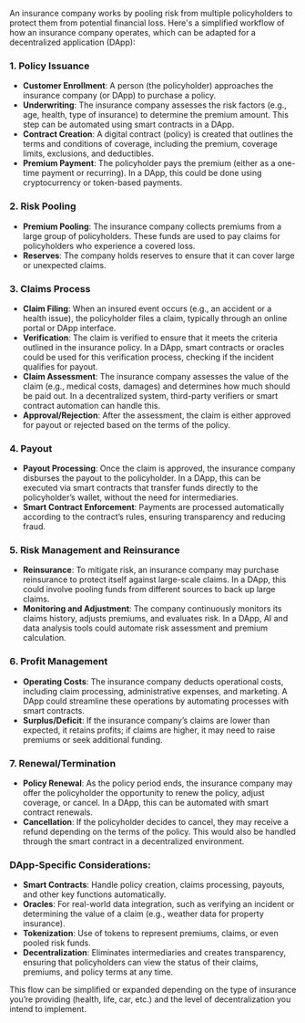 An insurance company works by pooling risk from multiple policyholders to protect them from potential financial loss. Here's a simplified workflow of how an insurance company operates, which can be adapted for a decentralized application (DApp):

### 1. **Policy Issuance**
   - **Customer Enrollment**: A person (the policyholder) approaches the insurance company (or DApp) to purchase a policy.
   - **Underwriting**: The insurance company assesses the risk factors (e.g., age, health, type of insurance) to determine the premium amount. This step can be automated using smart contracts in a DApp.
   - **Contract Creation**: A digital contract (policy) is created that outlines the terms and conditions of coverage, including the premium, coverage limits, exclusions, and deductibles.
   - **Premium Payment**: The policyholder pays the premium (either as a one-time payment or recurring). In a DApp, this could be done using cryptocurrency or token-based payments.

### 2. **Risk Pooling**
   - **Premium Pooling**: The insurance company collects premiums from a large group of policyholders. These funds are used to pay claims for policyholders who experience a covered loss.
   - **Reserves**: The company holds reserves to ensure that it can cover large or unexpected claims.

### 3. **Claims Process**
   - **Claim Filing**: When an insured event occurs (e.g., an accident or a health issue), the policyholder files a claim, typically through an online portal or DApp interface.
   - **Verification**: The claim is verified to ensure that it meets the criteria outlined in the insurance policy. In a DApp, smart contracts or oracles could be used for this verification process, checking if the incident qualifies for payout.
   - **Claim Assessment**: The insurance company assesses the value of the claim (e.g., medical costs, damages) and determines how much should be paid out. In a decentralized system, third-party verifiers or smart contract automation can handle this.
   - **Approval/Rejection**: After the assessment, the claim is either approved for payout or rejected based on the terms of the policy.

### 4. **Payout**
   - **Payout Processing**: Once the claim is approved, the insurance company disburses the payout to the policyholder. In a DApp, this can be executed via smart contracts that transfer funds directly to the policyholder’s wallet, without the need for intermediaries.
   - **Smart Contract Enforcement**: Payments are processed automatically according to the contract’s rules, ensuring transparency and reducing fraud.

### 5. **Risk Management and Reinsurance**
   - **Reinsurance**: To mitigate risk, an insurance company may purchase reinsurance to protect itself against large-scale claims. In a DApp, this could involve pooling funds from different sources to back up large claims.
   - **Monitoring and Adjustment**: The company continuously monitors its claims history, adjusts premiums, and evaluates risk. In a DApp, AI and data analysis tools could automate risk assessment and premium calculation.

### 6. **Profit Management**
   - **Operating Costs**: The insurance company deducts operational costs, including claim processing, administrative expenses, and marketing. A DApp could streamline these operations by automating processes with smart contracts.
   - **Surplus/Deficit**: If the insurance company’s claims are lower than expected, it retains profits; if claims are higher, it may need to raise premiums or seek additional funding.

### 7. **Renewal/Termination**
   - **Policy Renewal**: As the policy period ends, the insurance company may offer the policyholder the opportunity to renew the policy, adjust coverage, or cancel. In a DApp, this can be automated with smart contract renewals.
   - **Cancellation**: If the policyholder decides to cancel, they may receive a refund depending on the terms of the policy. This would also be handled through the smart contract in a decentralized environment.

### DApp-Specific Considerations:
- **Smart Contracts**: Handle policy creation, claims processing, payouts, and other key functions automatically.
- **Oracles**: For real-world data integration, such as verifying an incident or determining the value of a claim (e.g., weather data for property insurance).
- **Tokenization**: Use of tokens to represent premiums, claims, or even pooled risk funds.
- **Decentralization**: Eliminates intermediaries and creates transparency, ensuring that policyholders can view the status of their claims, premiums, and policy terms at any time.

This flow can be simplified or expanded depending on the type of insurance you’re providing (health, life, car, etc.) and the level of decentralization you intend to implement.
